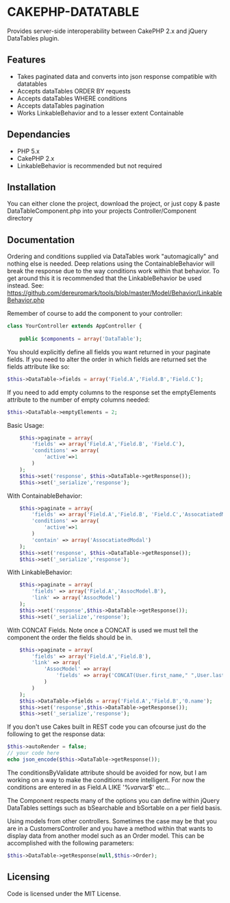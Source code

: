 CAKEPHP-DATATABLE
========

Provides server-side interoperability between CakePHP 2.x and jQuery DataTables plugin.

Features
------
*	Takes paginated data and converts into json response compatible with datatables
*	Accepts dataTables ORDER BY requests
*	Accepts dataTables WHERE conditions
*	Accepts dataTables pagination
*	Works LinkableBehavior and to a lesser extent Containable

Dependancies
------
* PHP 5.x
* CakePHP 2.x
* LinkableBehavior is recommended but not required

Installation
------

You can either clone the project, download the project, or just copy & paste DataTableComponent.php into your projects Controller/Component directory

Documentation
------

Ordering and conditions supplied via DataTables work "automagically" and nothing else is needed. Deep relations using the ContainableBehavior will break the response due to the way conditions work within that behavior. To get around this it is recommended that the LinkableBehavior be used instead. See: https://github.com/dereuromark/tools/blob/master/Model/Behavior/LinkableBehavior.php

Remember of course to add the component to your controller:
```php
class YourController extends AppController {
    
    public $components = array('DataTable');
```

You should explicitly define all fields you want returned in your paginate fields. If you need to alter the order in which fields are returned set the fields attribute like so:
```php
$this->DataTable->fields = array('Field.A','Field.B','Field.C');
```

If you need to add empty columns to the response set the emptyElements attribute to the number of empty columns needed:
```php
$this->DataTable->emptyElements = 2;
```

Basic Usage:
```php
    $this->paginate = array(
        'fields' => array('Field.A','Field.B', 'Field.C'),
        'conditions' => array(
            'active'=>1
        )
    );
    $this->set('response', $this->DataTable->getResponse());
    $this->set('_serialize','response');
```

With ContainableBehavior:
```php
    $this->paginate = array(
        'fields' => array('Field.A','Field.B', 'Field.C','AssocatiatedModal.D'),
        'conditions' => array(
            'active'=>1
        )
        'contain' => array('AssocatiatedModal')
    );
    $this->set('response', $this->DataTable->getResponse());
    $this->set('_serialize','response');
```

With LinkableBehavior:
```php
	$this->paginate = array(
	    'fields' => array('Field.A','AssocModel.B'),
	    'link' => array('AssocModel')
	);
	$this->set('response',$this->DataTable->getResponse());
	$this->set('_serialize','response');
```

With CONCAT Fields. Note once a CONCAT is used we must tell the component the order the fields should be in.
```php
    $this->paginate = array(
        'fields' => array('Field.A','Field.B'),
        'link' => array(
            'AssocModel' => array(
            	'fields' => array('CONCAT(User.first_name," ",User.last_name) as name')
        	)
        )
    );
    $this->DataTable->fields = array('Field.A','Field.B','0.name');
    $this->set('response',$this->DataTable->getResponse());
    $this->set('_serialize','response');
```

If you don't use Cakes built in REST code you can ofcourse just do the following to get the response data:
```php
$this->autoRender = false;
// your code here
echo json_encode($this->DataTable->getResponse());
```

The conditionsByValidate attribute should be avoided for now, but I am working on a way to make the conditions more intelligent. For now the conditions are entered in as Field.A LIKE '%$var%' OR Field.B LIKE '%$var$' etc...

The Component respects many of the options you can define within jQuery DataTables settings such as bSearchable and bSortable on a per field basis.


Using models from other controllers. Sometimes the case may be that you are in a CustomersController and you have a method within that wants to display data from another model such as an Order model. This 
can be accomplished with the following parameters:
```php
$this->DataTable->getResponse(null,$this->Order);
```

Licensing
------
Code is licensed under the MIT License.
